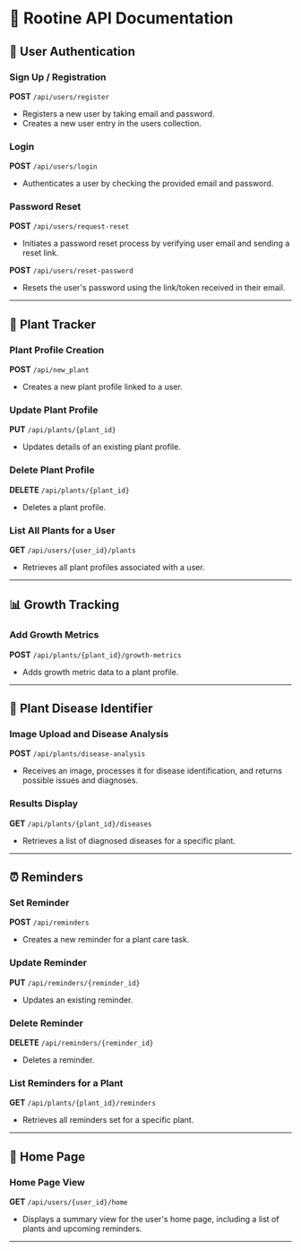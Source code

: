 # 📂 Rootine API Documentation

## 🔑 User Authentication

### **Sign Up / Registration**
**POST** `/api/users/register`
- Registers a new user by taking email and password.
- Creates a new user entry in the users collection.

### **Login**
**POST** `/api/users/login`
- Authenticates a user by checking the provided email and password.

### **Password Reset**
**POST** `/api/users/request-reset`
- Initiates a password reset process by verifying user email and sending a reset link.

**POST** `/api/users/reset-password`
- Resets the user's password using the link/token received in their email.

---

## 🌱 Plant Tracker

### **Plant Profile Creation**
**POST** `/api/new_plant`
- Creates a new plant profile linked to a user.

### **Update Plant Profile**
**PUT** `/api/plants/{plant_id}`
- Updates details of an existing plant profile.

### **Delete Plant Profile**
**DELETE** `/api/plants/{plant_id}`
- Deletes a plant profile.

### **List All Plants for a User**
**GET** `/api/users/{user_id}/plants`
- Retrieves all plant profiles associated with a user.

---

## 📊 Growth Tracking

### **Add Growth Metrics**
**POST** `/api/plants/{plant_id}/growth-metrics`
- Adds growth metric data to a plant profile.

---

## 🌿 Plant Disease Identifier

### **Image Upload and Disease Analysis**
**POST** `/api/plants/disease-analysis`
- Receives an image, processes it for disease identification, and returns possible issues and diagnoses.

### **Results Display**
**GET** `/api/plants/{plant_id}/diseases`
- Retrieves a list of diagnosed diseases for a specific plant.

---

## ⏰ Reminders

### **Set Reminder**
**POST** `/api/reminders`
- Creates a new reminder for a plant care task.

### **Update Reminder**
**PUT** `/api/reminders/{reminder_id}`
- Updates an existing reminder.

### **Delete Reminder**
**DELETE** `/api/reminders/{reminder_id}`
- Deletes a reminder.

### **List Reminders for a Plant**
**GET** `/api/plants/{plant_id}/reminders`
- Retrieves all reminders set for a specific plant.

---

## 🏡 Home Page

### **Home Page View**
**GET** `/api/users/{user_id}/home`
- Displays a summary view for the user's home page, including a list of plants and upcoming reminders.

---
